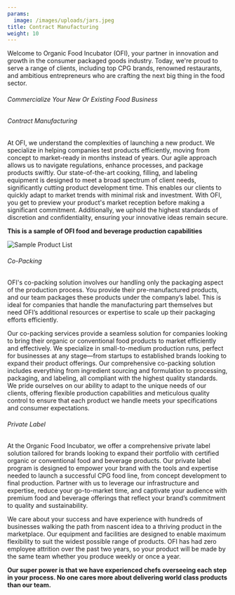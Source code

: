 ```yaml
---
params:
  image: /images/uploads/jars.jpeg
title: Contract Manufacturing
weight: 10
---
```

Welcome to Organic Food Incubator (OFI), your partner in innovation and growth in the consumer packaged goods industry. Today, we're proud to serve a range of clients, including top CPG brands, renowned restaurants, and ambitious entrepreneurs who are crafting the next big thing in the food sector.

<!--more-->

###### Commercialize Your New Or Existing Food Business

###### Contract Manufacturing

At OFI, we understand the complexities of launching a new product. We specialize in helping companies test products efficiently, moving from concept to market-ready in months instead of years. Our agile approach allows us to navigate regulations, enhance processes, and package products swiftly. Our state-of-the-art cooking, filling, and labeling equipment is designed to meet a broad spectrum of client needs, significantly cutting product development time. This enables our clients to quickly adapt to market trends with minimal risk and investment. With OFI, you get to preview your product's market reception before making a significant commitment. Additionally, we uphold the highest standards of discretion and confidentiality, ensuring your innovative ideas remain secure.

**This is a sample of OFI food and beverage production capabilities**

![](/images/uploads/product-list.png "Sample Product List")



###### Co-Packing

OFI's co-packing solution involves our handling only the packaging aspect of the production process. You provide their pre-manufactured products, and our team packages these products under the company’s label. This is ideal for companies that handle the manufacturing part themselves but need OFI’s additional resources or expertise to scale up their packaging efforts efficiently.

Our co-packing services provide a seamless solution for companies looking to bring their organic or conventional food products to market efficiently and effectively. We specialize in small-to-medium production runs, perfect for businesses at any stage—from startups to established brands looking to expand their product offerings. Our comprehensive co-packing solution includes everything from ingredient sourcing and formulation to processing, packaging, and labeling, all compliant with the highest quality standards. We pride ourselves on our ability to adapt to the unique needs of our clients, offering flexible production capabilities and meticulous quality control to ensure that each product we handle meets your specifications and consumer expectations. 

###### Private Label

At the Organic Food Incubator, we offer a comprehensive private label solution tailored for brands looking to expand their portfolio with certified organic or conventional food and beverage products. Our private label program is designed to empower your brand with the tools and expertise needed to launch a successful CPG food line, from concept development to final production. Partner with us to leverage our infrastructure and expertise, reduce your go-to-market time, and captivate your audience with premium food and beverage offerings that reflect your brand’s commitment to quality and sustainability.

We care about your success and have experience with hundreds of businesses walking the path from nascent idea to a thriving product in the marketplace. Our equipment and facilities are designed to enable  maximum flexibility to suit the widest possible range of products. OFI has had zero employee attrition over the past two years, so your product will be made by the same team whether you produce weekly or once a year. 

**Our super power is that we have experienced chefs overseeing each step in your process. No one cares more about delivering world class products than our team.**
